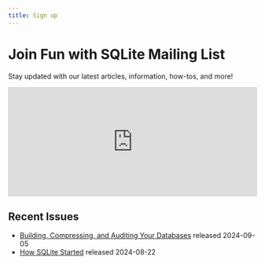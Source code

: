 ```yaml
---
title: Sign up
---
```


# Join Fun with SQLite Mailing List

Stay updated with our latest articles, information, how-tos, and more!

<iframe
scrolling="no"
style="width:100%!important;height:220px;border:1px #ccc solid !important"
src="https://buttondown.com/sqlite.fun?as_embed=true"
></iframe>

## Recent Issues

- [Building, Compressing, and Auditing Your Databases](issues/2024-09-05.md) released 2024-09-05
- [How SQLite Started](issues/2024-08-22.md) released 2024-08-22